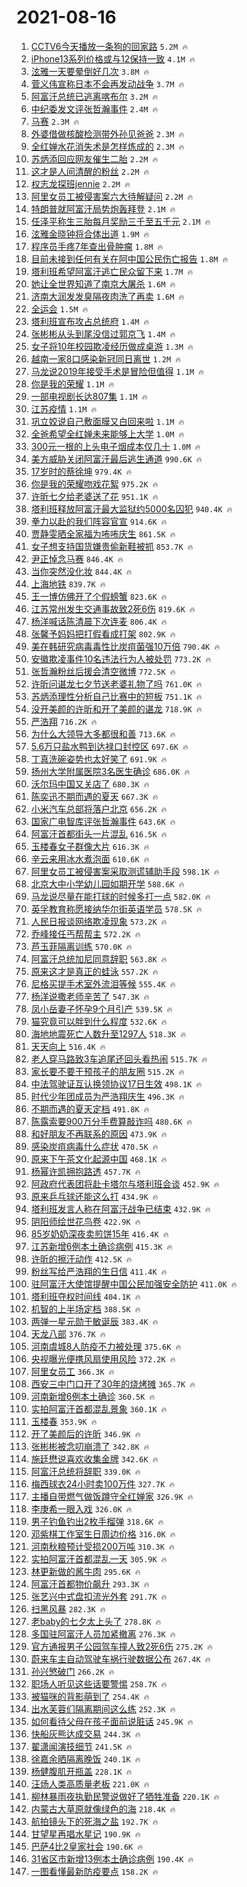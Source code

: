 # 2021-08-16

1. [CCTV6今天播放一条狗的回家路](https://s.weibo.com/weibo?q=%23CCTV6%E4%BB%8A%E5%A4%A9%E6%92%AD%E6%94%BE%E4%B8%80%E6%9D%A1%E7%8B%97%E7%9A%84%E5%9B%9E%E5%AE%B6%E8%B7%AF%23&Refer=top) `5.2M 🔥`
1. [iPhone13系列价格或与12保持一致](https://s.weibo.com/weibo?q=%23iPhone13%E7%B3%BB%E5%88%97%E4%BB%B7%E6%A0%BC%E6%88%96%E4%B8%8E12%E4%BF%9D%E6%8C%81%E4%B8%80%E8%87%B4%23&Refer=top) `4.1M 🔥`
1. [泫雅一天要晕倒好几次](https://s.weibo.com/weibo?q=%23%E6%B3%AB%E9%9B%85%E4%B8%80%E5%A4%A9%E8%A6%81%E6%99%95%E5%80%92%E5%A5%BD%E5%87%A0%E6%AC%A1%23&Refer=top) `3.8M 🔥`
1. [菅义伟宣称日本不会再发动战争](https://s.weibo.com/weibo?q=%23%E8%8F%85%E4%B9%89%E4%BC%9F%E5%AE%A3%E7%A7%B0%E6%97%A5%E6%9C%AC%E4%B8%8D%E4%BC%9A%E5%86%8D%E5%8F%91%E5%8A%A8%E6%88%98%E4%BA%89%23&Refer=top) `3.7M 🔥`
1. [阿富汗总统已逃离喀布尔](https://s.weibo.com/weibo?q=%23%E9%98%BF%E5%AF%8C%E6%B1%97%E6%80%BB%E7%BB%9F%E5%B7%B2%E9%80%83%E7%A6%BB%E5%96%80%E5%B8%83%E5%B0%94%23&Refer=top) `3.2M 🔥`
1. [中纪委发文评张哲瀚事件](https://s.weibo.com/weibo?q=%E4%B8%AD%E7%BA%AA%E5%A7%94%E5%8F%91%E6%96%87%E8%AF%84%E5%BC%A0%E5%93%B2%E7%80%9A%E4%BA%8B%E4%BB%B6&Refer=top) `2.4M 🔥`
1. [马赛](https://s.weibo.com/weibo?q=%E9%A9%AC%E8%B5%9B&Refer=top) `2.3M 🔥`
1. [外婆借做核酸检测带外孙见爸爸](https://s.weibo.com/weibo?q=%23%E5%A4%96%E5%A9%86%E5%80%9F%E5%81%9A%E6%A0%B8%E9%85%B8%E6%A3%80%E6%B5%8B%E5%B8%A6%E5%A4%96%E5%AD%99%E8%A7%81%E7%88%B8%E7%88%B8%23&Refer=top) `2.3M 🔥`
1. [全红婵水花消失术是怎样炼成的](https://s.weibo.com/weibo?q=%23%E5%85%A8%E7%BA%A2%E5%A9%B5%E6%B0%B4%E8%8A%B1%E6%B6%88%E5%A4%B1%E6%9C%AF%E6%98%AF%E6%80%8E%E6%A0%B7%E7%82%BC%E6%88%90%E7%9A%84%23&Refer=top) `2.3M 🔥`
1. [苏炳添回应网友催生二胎](https://s.weibo.com/weibo?q=%23%E8%8B%8F%E7%82%B3%E6%B7%BB%E5%9B%9E%E5%BA%94%E7%BD%91%E5%8F%8B%E5%82%AC%E7%94%9F%E4%BA%8C%E8%83%8E%23&Refer=top) `2.2M 🔥`
1. [这才是人间清醒的粉丝](https://s.weibo.com/weibo?q=%23%E8%BF%99%E6%89%8D%E6%98%AF%E4%BA%BA%E9%97%B4%E6%B8%85%E9%86%92%E7%9A%84%E7%B2%89%E4%B8%9D%23&Refer=top) `2.2M 🔥`
1. [权志龙探班jennie](https://s.weibo.com/weibo?q=%23%E6%9D%83%E5%BF%97%E9%BE%99%E6%8E%A2%E7%8F%ADjennie%23&Refer=top) `2.2M 🔥`
1. [阿里女员工被侵害案六大待解疑问](https://s.weibo.com/weibo?q=%23%E9%98%BF%E9%87%8C%E5%A5%B3%E5%91%98%E5%B7%A5%E8%A2%AB%E4%BE%B5%E5%AE%B3%E6%A1%88%E5%85%AD%E5%A4%A7%E5%BE%85%E8%A7%A3%E7%96%91%E9%97%AE%23&Refer=top) `2.2M 🔥`
1. [特朗普就阿富汗局势炮轰拜登](https://s.weibo.com/weibo?q=%23%E7%89%B9%E6%9C%97%E6%99%AE%E5%B0%B1%E9%98%BF%E5%AF%8C%E6%B1%97%E5%B1%80%E5%8A%BF%E7%82%AE%E8%BD%B0%E6%8B%9C%E7%99%BB%23&Refer=top) `2.1M 🔥`
1. [任泽平称生三胎每月奖励三千至五千元](https://s.weibo.com/weibo?q=%23%E4%BB%BB%E6%B3%BD%E5%B9%B3%E7%A7%B0%E7%94%9F%E4%B8%89%E8%83%8E%E6%AF%8F%E6%9C%88%E5%A5%96%E5%8A%B1%E4%B8%89%E5%8D%83%E8%87%B3%E4%BA%94%E5%8D%83%E5%85%83%23&Refer=top) `2.1M 🔥`
1. [泫雅金晓钟将合体出道](https://s.weibo.com/weibo?q=%23%E6%B3%AB%E9%9B%85%E9%87%91%E6%99%93%E9%92%9F%E5%B0%86%E5%90%88%E4%BD%93%E5%87%BA%E9%81%93%23&Refer=top) `1.9M 🔥`
1. [程序员手疼7年查出骨肿瘤](https://s.weibo.com/weibo?q=%23%E7%A8%8B%E5%BA%8F%E5%91%98%E6%89%8B%E7%96%BC7%E5%B9%B4%E6%9F%A5%E5%87%BA%E9%AA%A8%E8%82%BF%E7%98%A4%23&Refer=top) `1.8M 🔥`
1. [目前未接到任何有关在阿中国公民伤亡报告](https://s.weibo.com/weibo?q=%23%E7%9B%AE%E5%89%8D%E6%9C%AA%E6%8E%A5%E5%88%B0%E4%BB%BB%E4%BD%95%E6%9C%89%E5%85%B3%E5%9C%A8%E9%98%BF%E4%B8%AD%E5%9B%BD%E5%85%AC%E6%B0%91%E4%BC%A4%E4%BA%A1%E6%8A%A5%E5%91%8A%23&Refer=top) `1.8M 🔥`
1. [塔利班希望阿富汗逃亡民众留下来](https://s.weibo.com/weibo?q=%23%E5%A1%94%E5%88%A9%E7%8F%AD%E5%B8%8C%E6%9C%9B%E9%98%BF%E5%AF%8C%E6%B1%97%E9%80%83%E4%BA%A1%E6%B0%91%E4%BC%97%E7%95%99%E4%B8%8B%E6%9D%A5%23&Refer=top) `1.7M 🔥`
1. [她让全世界知道了南京大屠杀](https://s.weibo.com/weibo?q=%23%E5%A5%B9%E8%AE%A9%E5%85%A8%E4%B8%96%E7%95%8C%E7%9F%A5%E9%81%93%E4%BA%86%E5%8D%97%E4%BA%AC%E5%A4%A7%E5%B1%A0%E6%9D%80%23&Refer=top) `1.6M 🔥`
1. [济南大润发发臭隔夜肉洗了再卖](https://s.weibo.com/weibo?q=%23%E6%B5%8E%E5%8D%97%E5%A4%A7%E6%B6%A6%E5%8F%91%E5%8F%91%E8%87%AD%E9%9A%94%E5%A4%9C%E8%82%89%E6%B4%97%E4%BA%86%E5%86%8D%E5%8D%96%23&Refer=top) `1.6M 🔥`
1. [全运会](https://s.weibo.com/weibo?q=%E5%85%A8%E8%BF%90%E4%BC%9A&Refer=top) `1.5M 🔥`
1. [塔利班宣布攻占总统府](https://s.weibo.com/weibo?q=%E5%A1%94%E5%88%A9%E7%8F%AD%E5%AE%A3%E5%B8%83%E6%94%BB%E5%8D%A0%E6%80%BB%E7%BB%9F%E5%BA%9C&Refer=top) `1.4M 🔥`
1. [张彬彬从头到尾没信过郭京飞](https://s.weibo.com/weibo?q=%23%E5%BC%A0%E5%BD%AC%E5%BD%AC%E4%BB%8E%E5%A4%B4%E5%88%B0%E5%B0%BE%E6%B2%A1%E4%BF%A1%E8%BF%87%E9%83%AD%E4%BA%AC%E9%A3%9E%23&Refer=top) `1.4M 🔥`
1. [女子将10年校园欺凌经历做成桌游](https://s.weibo.com/weibo?q=%23%E5%A5%B3%E5%AD%90%E5%B0%8610%E5%B9%B4%E6%A0%A1%E5%9B%AD%E6%AC%BA%E5%87%8C%E7%BB%8F%E5%8E%86%E5%81%9A%E6%88%90%E6%A1%8C%E6%B8%B8%23&Refer=top) `1.3M 🔥`
1. [越南一家8口感染新冠同日离世](https://s.weibo.com/weibo?q=%E8%B6%8A%E5%8D%97%E4%B8%80%E5%AE%B68%E5%8F%A3%E6%84%9F%E6%9F%93%E6%96%B0%E5%86%A0%E5%90%8C%E6%97%A5%E7%A6%BB%E4%B8%96&Refer=top) `1.2M 🔥`
1. [马龙说2019年接受手术是冒险但值得](https://s.weibo.com/weibo?q=%23%E9%A9%AC%E9%BE%99%E8%AF%B42019%E5%B9%B4%E6%8E%A5%E5%8F%97%E6%89%8B%E6%9C%AF%E6%98%AF%E5%86%92%E9%99%A9%E4%BD%86%E5%80%BC%E5%BE%97%23&Refer=top) `1.1M 🔥`
1. [你是我的荣耀](https://s.weibo.com/weibo?q=%E4%BD%A0%E6%98%AF%E6%88%91%E7%9A%84%E8%8D%A3%E8%80%80&Refer=top) `1.1M 🔥`
1. [一部电视剧长达807集](https://s.weibo.com/weibo?q=%23%E4%B8%80%E9%83%A8%E7%94%B5%E8%A7%86%E5%89%A7%E9%95%BF%E8%BE%BE807%E9%9B%86%23&Refer=top) `1.1M 🔥`
1. [江苏疫情](https://s.weibo.com/weibo?q=%E6%B1%9F%E8%8B%8F%E7%96%AB%E6%83%85&Refer=top) `1.1M 🔥`
1. [巩立姣说自己敷面膜又白回来啦](https://s.weibo.com/weibo?q=%23%E5%B7%A9%E7%AB%8B%E5%A7%A3%E8%AF%B4%E8%87%AA%E5%B7%B1%E6%95%B7%E9%9D%A2%E8%86%9C%E5%8F%88%E7%99%BD%E5%9B%9E%E6%9D%A5%E5%95%A6%23&Refer=top) `1.1M 🔥`
1. [全爸希望全红婵未来能够上大学](https://s.weibo.com/weibo?q=%23%E5%85%A8%E7%88%B8%E5%B8%8C%E6%9C%9B%E5%85%A8%E7%BA%A2%E5%A9%B5%E6%9C%AA%E6%9D%A5%E8%83%BD%E5%A4%9F%E4%B8%8A%E5%A4%A7%E5%AD%A6%23&Refer=top) `1.0M 🔥`
1. [300元一根的上头电子烟成本仅几十](https://s.weibo.com/weibo?q=%23300%E5%85%83%E4%B8%80%E6%A0%B9%E7%9A%84%E4%B8%8A%E5%A4%B4%E7%94%B5%E5%AD%90%E7%83%9F%E6%88%90%E6%9C%AC%E4%BB%85%E5%87%A0%E5%8D%81%23&Refer=top) `1.0M 🔥`
1. [美方威胁关闭阿富汗最后逃生通道](https://s.weibo.com/weibo?q=%23%E7%BE%8E%E6%96%B9%E5%A8%81%E8%83%81%E5%85%B3%E9%97%AD%E9%98%BF%E5%AF%8C%E6%B1%97%E6%9C%80%E5%90%8E%E9%80%83%E7%94%9F%E9%80%9A%E9%81%93%23&Refer=top) `990.6K 🔥`
1. [17岁时的蔡徐坤](https://s.weibo.com/weibo?q=17%E5%B2%81%E6%97%B6%E7%9A%84%E8%94%A1%E5%BE%90%E5%9D%A4&Refer=top) `979.4K 🔥`
1. [你是我的荣耀吻戏花絮](https://s.weibo.com/weibo?q=%23%E4%BD%A0%E6%98%AF%E6%88%91%E7%9A%84%E8%8D%A3%E8%80%80%E5%90%BB%E6%88%8F%E8%8A%B1%E7%B5%AE%23&Refer=top) `975.2K 🔥`
1. [许昕七夕给老婆送了花](https://s.weibo.com/weibo?q=%E8%AE%B8%E6%98%95%E4%B8%83%E5%A4%95%E7%BB%99%E8%80%81%E5%A9%86%E9%80%81%E4%BA%86%E8%8A%B1&Refer=top) `951.1K 🔥`
1. [塔利班释放阿富汗最大监狱约5000名囚犯](https://s.weibo.com/weibo?q=%23%E5%A1%94%E5%88%A9%E7%8F%AD%E9%87%8A%E6%94%BE%E9%98%BF%E5%AF%8C%E6%B1%97%E6%9C%80%E5%A4%A7%E7%9B%91%E7%8B%B1%E7%BA%A65000%E5%90%8D%E5%9B%9A%E7%8A%AF%23&Refer=top) `940.4K 🔥`
1. [拳力以赴的我们阵容官宣](https://s.weibo.com/weibo?q=%23%E6%8B%B3%E5%8A%9B%E4%BB%A5%E8%B5%B4%E7%9A%84%E6%88%91%E4%BB%AC%E9%98%B5%E5%AE%B9%E5%AE%98%E5%AE%A3%23&Refer=top) `914.6K 🔥`
1. [贾静雯晒全家福为咘咘庆生](https://s.weibo.com/weibo?q=%23%E8%B4%BE%E9%9D%99%E9%9B%AF%E6%99%92%E5%85%A8%E5%AE%B6%E7%A6%8F%E4%B8%BA%E5%92%98%E5%92%98%E5%BA%86%E7%94%9F%23&Refer=top) `861.5K 🔥`
1. [女子想支持国货嫌贵偷新鞋被抓](https://s.weibo.com/weibo?q=%23%E5%A5%B3%E5%AD%90%E6%83%B3%E6%94%AF%E6%8C%81%E5%9B%BD%E8%B4%A7%E5%AB%8C%E8%B4%B5%E5%81%B7%E6%96%B0%E9%9E%8B%E8%A2%AB%E6%8A%93%23&Refer=top) `853.7K 🔥`
1. [尹正悼念马赛](https://s.weibo.com/weibo?q=%23%E5%B0%B9%E6%AD%A3%E6%82%BC%E5%BF%B5%E9%A9%AC%E8%B5%9B%23&Refer=top) `846.4K 🔥`
1. [当你突然没化妆](https://s.weibo.com/weibo?q=%23%E5%BD%93%E4%BD%A0%E7%AA%81%E7%84%B6%E6%B2%A1%E5%8C%96%E5%A6%86%23&Refer=top) `844.4K 🔥`
1. [上海地铁](https://s.weibo.com/weibo?q=%E4%B8%8A%E6%B5%B7%E5%9C%B0%E9%93%81&Refer=top) `839.7K 🔥`
1. [王一博仿佛开了个假螃蟹](https://s.weibo.com/weibo?q=%23%E7%8E%8B%E4%B8%80%E5%8D%9A%E4%BB%BF%E4%BD%9B%E5%BC%80%E4%BA%86%E4%B8%AA%E5%81%87%E8%9E%83%E8%9F%B9%23&Refer=top) `823.6K 🔥`
1. [江苏常州发生交通事故致2死6伤](https://s.weibo.com/weibo?q=%23%E6%B1%9F%E8%8B%8F%E5%B8%B8%E5%B7%9E%E5%8F%91%E7%94%9F%E4%BA%A4%E9%80%9A%E4%BA%8B%E6%95%85%E8%87%B42%E6%AD%BB6%E4%BC%A4%23&Refer=top) `819.6K 🔥`
1. [杨洋喊话陈清晨下次连麦](https://s.weibo.com/weibo?q=%23%E6%9D%A8%E6%B4%8B%E5%96%8A%E8%AF%9D%E9%99%88%E6%B8%85%E6%99%A8%E4%B8%8B%E6%AC%A1%E8%BF%9E%E9%BA%A6%23&Refer=top) `806.4K 🔥`
1. [张馨予妈妈把打假看成打架](https://s.weibo.com/weibo?q=%23%E5%BC%A0%E9%A6%A8%E4%BA%88%E5%A6%88%E5%A6%88%E6%8A%8A%E6%89%93%E5%81%87%E7%9C%8B%E6%88%90%E6%89%93%E6%9E%B6%23&Refer=top) `802.9K 🔥`
1. [美在韩研究病毒毒性比炭疽菌强10万倍](https://s.weibo.com/weibo?q=%23%E7%BE%8E%E5%9C%A8%E9%9F%A9%E7%A0%94%E7%A9%B6%E7%97%85%E6%AF%92%E6%AF%92%E6%80%A7%E6%AF%94%E7%82%AD%E7%96%BD%E8%8F%8C%E5%BC%BA10%E4%B8%87%E5%80%8D%23&Refer=top) `790.4K 🔥`
1. [安徽欺凌事件10名违法行为人被处罚](https://s.weibo.com/weibo?q=%23%E5%AE%89%E5%BE%BD%E6%AC%BA%E5%87%8C%E4%BA%8B%E4%BB%B610%E5%90%8D%E8%BF%9D%E6%B3%95%E8%A1%8C%E4%B8%BA%E4%BA%BA%E8%A2%AB%E5%A4%84%E7%BD%9A%23&Refer=top) `773.2K 🔥`
1. [张哲瀚粉丝后援会清空微博](https://s.weibo.com/weibo?q=%23%E5%BC%A0%E5%93%B2%E7%80%9A%E7%B2%89%E4%B8%9D%E5%90%8E%E6%8F%B4%E4%BC%9A%E6%B8%85%E7%A9%BA%E5%BE%AE%E5%8D%9A%23&Refer=top) `772.5K 🔥`
1. [许昕问谌龙七夕节送老婆礼物了吗](https://s.weibo.com/weibo?q=%23%E8%AE%B8%E6%98%95%E9%97%AE%E8%B0%8C%E9%BE%99%E4%B8%83%E5%A4%95%E8%8A%82%E9%80%81%E8%80%81%E5%A9%86%E7%A4%BC%E7%89%A9%E4%BA%86%E5%90%97%23&Refer=top) `761.0K 🔥`
1. [苏炳添理性分析自己比赛中的短板](https://s.weibo.com/weibo?q=%23%E8%8B%8F%E7%82%B3%E6%B7%BB%E7%90%86%E6%80%A7%E5%88%86%E6%9E%90%E8%87%AA%E5%B7%B1%E6%AF%94%E8%B5%9B%E4%B8%AD%E7%9A%84%E7%9F%AD%E6%9D%BF%23&Refer=top) `751.1K 🔥`
1. [没开美颜的许昕和开了美颜的谌龙](https://s.weibo.com/weibo?q=%23%E6%B2%A1%E5%BC%80%E7%BE%8E%E9%A2%9C%E7%9A%84%E8%AE%B8%E6%98%95%E5%92%8C%E5%BC%80%E4%BA%86%E7%BE%8E%E9%A2%9C%E7%9A%84%E8%B0%8C%E9%BE%99%23&Refer=top) `718.9K 🔥`
1. [严浩翔](https://s.weibo.com/weibo?q=%E4%B8%A5%E6%B5%A9%E7%BF%94&Refer=top) `716.2K 🔥`
1. [为什么大领导大多都很和善](https://s.weibo.com/weibo?q=%23%E4%B8%BA%E4%BB%80%E4%B9%88%E5%A4%A7%E9%A2%86%E5%AF%BC%E5%A4%A7%E5%A4%9A%E9%83%BD%E5%BE%88%E5%92%8C%E5%96%84%23&Refer=top) `713.6K 🔥`
1. [5.6万只盐水鸭到达禄口封控区](https://s.weibo.com/weibo?q=%235.6%E4%B8%87%E5%8F%AA%E7%9B%90%E6%B0%B4%E9%B8%AD%E5%88%B0%E8%BE%BE%E7%A6%84%E5%8F%A3%E5%B0%81%E6%8E%A7%E5%8C%BA%23&Refer=top) `697.6K 🔥`
1. [丁真洗碗姿势也太好笑了](https://s.weibo.com/weibo?q=%23%E4%B8%81%E7%9C%9F%E6%B4%97%E7%A2%97%E5%A7%BF%E5%8A%BF%E4%B9%9F%E5%A4%AA%E5%A5%BD%E7%AC%91%E4%BA%86%23&Refer=top) `691.9K 🔥`
1. [扬州大学附属医院3名医生确诊](https://s.weibo.com/weibo?q=%23%E6%89%AC%E5%B7%9E%E5%A4%A7%E5%AD%A6%E9%99%84%E5%B1%9E%E5%8C%BB%E9%99%A23%E5%90%8D%E5%8C%BB%E7%94%9F%E7%A1%AE%E8%AF%8A%23&Refer=top) `686.0K 🔥`
1. [沃尔玛中国又关店了](https://s.weibo.com/weibo?q=%E6%B2%83%E5%B0%94%E7%8E%9B%E4%B8%AD%E5%9B%BD%E5%8F%88%E5%85%B3%E5%BA%97%E4%BA%86&Refer=top) `680.3K 🔥`
1. [陈奕迅不期而遇的夏天](https://s.weibo.com/weibo?q=%23%E9%99%88%E5%A5%95%E8%BF%85%E4%B8%8D%E6%9C%9F%E8%80%8C%E9%81%87%E7%9A%84%E5%A4%8F%E5%A4%A9%23&Refer=top) `667.3K 🔥`
1. [小米汽车总部将落户北京](https://s.weibo.com/weibo?q=%23%E5%B0%8F%E7%B1%B3%E6%B1%BD%E8%BD%A6%E6%80%BB%E9%83%A8%E5%B0%86%E8%90%BD%E6%88%B7%E5%8C%97%E4%BA%AC%23&Refer=top) `656.2K 🔥`
1. [国家广电智库评张哲瀚事件](https://s.weibo.com/weibo?q=%E5%9B%BD%E5%AE%B6%E5%B9%BF%E7%94%B5%E6%99%BA%E5%BA%93%E8%AF%84%E5%BC%A0%E5%93%B2%E7%80%9A%E4%BA%8B%E4%BB%B6&Refer=top) `643.6K 🔥`
1. [阿富汗首都街头一片混乱](https://s.weibo.com/weibo?q=%23%E9%98%BF%E5%AF%8C%E6%B1%97%E9%A6%96%E9%83%BD%E8%A1%97%E5%A4%B4%E4%B8%80%E7%89%87%E6%B7%B7%E4%B9%B1%23&Refer=top) `616.5K 🔥`
1. [玉楼春女子群像大片](https://s.weibo.com/weibo?q=%23%E7%8E%89%E6%A5%BC%E6%98%A5%E5%A5%B3%E5%AD%90%E7%BE%A4%E5%83%8F%E5%A4%A7%E7%89%87%23&Refer=top) `616.3K 🔥`
1. [辛云来用冰水煮泡面](https://s.weibo.com/weibo?q=%23%E8%BE%9B%E4%BA%91%E6%9D%A5%E7%94%A8%E5%86%B0%E6%B0%B4%E7%85%AE%E6%B3%A1%E9%9D%A2%23&Refer=top) `610.6K 🔥`
1. [阿里女员工被侵害案采取测谎辅助手段](https://s.weibo.com/weibo?q=%23%E9%98%BF%E9%87%8C%E5%A5%B3%E5%91%98%E5%B7%A5%E8%A2%AB%E4%BE%B5%E5%AE%B3%E6%A1%88%E9%87%87%E5%8F%96%E6%B5%8B%E8%B0%8E%E8%BE%85%E5%8A%A9%E6%89%8B%E6%AE%B5%23&Refer=top) `598.1K 🔥`
1. [北京大中小学幼儿园如期开学](https://s.weibo.com/weibo?q=%23%E5%8C%97%E4%BA%AC%E5%A4%A7%E4%B8%AD%E5%B0%8F%E5%AD%A6%E5%B9%BC%E5%84%BF%E5%9B%AD%E5%A6%82%E6%9C%9F%E5%BC%80%E5%AD%A6%23&Refer=top) `588.6K 🔥`
1. [马龙说尽量在能打球的时候多打一点](https://s.weibo.com/weibo?q=%23%E9%A9%AC%E9%BE%99%E8%AF%B4%E5%B0%BD%E9%87%8F%E5%9C%A8%E8%83%BD%E6%89%93%E7%90%83%E7%9A%84%E6%97%B6%E5%80%99%E5%A4%9A%E6%89%93%E4%B8%80%E7%82%B9%23&Refer=top) `582.0K 🔥`
1. [英孚教育称愿接纳华尔街英语学员](https://s.weibo.com/weibo?q=%23%E8%8B%B1%E5%AD%9A%E6%95%99%E8%82%B2%E7%A7%B0%E6%84%BF%E6%8E%A5%E7%BA%B3%E5%8D%8E%E5%B0%94%E8%A1%97%E8%8B%B1%E8%AF%AD%E5%AD%A6%E5%91%98%23&Refer=top) `578.5K 🔥`
1. [人民日报谈网络欺凌现象](https://s.weibo.com/weibo?q=%23%E4%BA%BA%E6%B0%91%E6%97%A5%E6%8A%A5%E8%B0%88%E7%BD%91%E7%BB%9C%E6%AC%BA%E5%87%8C%E7%8E%B0%E8%B1%A1%23&Refer=top) `573.2K 🔥`
1. [乔峰接任丐帮帮主](https://s.weibo.com/weibo?q=%23%E4%B9%94%E5%B3%B0%E6%8E%A5%E4%BB%BB%E4%B8%90%E5%B8%AE%E5%B8%AE%E4%B8%BB%23&Refer=top) `572.2K 🔥`
1. [芦玉菲隔离训练](https://s.weibo.com/weibo?q=%23%E8%8A%A6%E7%8E%89%E8%8F%B2%E9%9A%94%E7%A6%BB%E8%AE%AD%E7%BB%83%23&Refer=top) `570.0K 🔥`
1. [阿富汗总统加尼同意辞职](https://s.weibo.com/weibo?q=%23%E9%98%BF%E5%AF%8C%E6%B1%97%E6%80%BB%E7%BB%9F%E5%8A%A0%E5%B0%BC%E5%90%8C%E6%84%8F%E8%BE%9E%E8%81%8C%23&Refer=top) `563.8K 🔥`
1. [原来这才是真正的蛙泳](https://s.weibo.com/weibo?q=%23%E5%8E%9F%E6%9D%A5%E8%BF%99%E6%89%8D%E6%98%AF%E7%9C%9F%E6%AD%A3%E7%9A%84%E8%9B%99%E6%B3%B3%23&Refer=top) `557.2K 🔥`
1. [尼格买提手术室外流泪等候](https://s.weibo.com/weibo?q=%23%E5%B0%BC%E6%A0%BC%E4%B9%B0%E6%8F%90%E6%89%8B%E6%9C%AF%E5%AE%A4%E5%A4%96%E6%B5%81%E6%B3%AA%E7%AD%89%E5%80%99%23&Refer=top) `555.4K 🔥`
1. [杨洋说撒老师辛苦了](https://s.weibo.com/weibo?q=%23%E6%9D%A8%E6%B4%8B%E8%AF%B4%E6%92%92%E8%80%81%E5%B8%88%E8%BE%9B%E8%8B%A6%E4%BA%86%23&Refer=top) `547.3K 🔥`
1. [凤小岳妻子怀孕9个月引产](https://s.weibo.com/weibo?q=%23%E5%87%A4%E5%B0%8F%E5%B2%B3%E5%A6%BB%E5%AD%90%E6%80%80%E5%AD%959%E4%B8%AA%E6%9C%88%E5%BC%95%E4%BA%A7%23&Refer=top) `539.5K 🔥`
1. [猫究竟可以胖到什么程度](https://s.weibo.com/weibo?q=%23%E7%8C%AB%E7%A9%B6%E7%AB%9F%E5%8F%AF%E4%BB%A5%E8%83%96%E5%88%B0%E4%BB%80%E4%B9%88%E7%A8%8B%E5%BA%A6%23&Refer=top) `532.6K 🔥`
1. [海地地震死亡人数升至1297人](https://s.weibo.com/weibo?q=%23%E6%B5%B7%E5%9C%B0%E5%9C%B0%E9%9C%87%E6%AD%BB%E4%BA%A1%E4%BA%BA%E6%95%B0%E5%8D%87%E8%87%B31297%E4%BA%BA%23&Refer=top) `518.3K 🔥`
1. [天天向上](https://s.weibo.com/weibo?q=%E5%A4%A9%E5%A4%A9%E5%90%91%E4%B8%8A&Refer=top) `516.4K 🔥`
1. [老人穿马路致3车追尾还回头看热闹](https://s.weibo.com/weibo?q=%23%E8%80%81%E4%BA%BA%E7%A9%BF%E9%A9%AC%E8%B7%AF%E8%87%B43%E8%BD%A6%E8%BF%BD%E5%B0%BE%E8%BF%98%E5%9B%9E%E5%A4%B4%E7%9C%8B%E7%83%AD%E9%97%B9%23&Refer=top) `515.7K 🔥`
1. [家长要不要干预孩子的朋友圈](https://s.weibo.com/weibo?q=%23%E5%AE%B6%E9%95%BF%E8%A6%81%E4%B8%8D%E8%A6%81%E5%B9%B2%E9%A2%84%E5%AD%A9%E5%AD%90%E7%9A%84%E6%9C%8B%E5%8F%8B%E5%9C%88%23&Refer=top) `515.2K 🔥`
1. [中法驾驶证互认换领协议17日生效](https://s.weibo.com/weibo?q=%23%E4%B8%AD%E6%B3%95%E9%A9%BE%E9%A9%B6%E8%AF%81%E4%BA%92%E8%AE%A4%E6%8D%A2%E9%A2%86%E5%8D%8F%E8%AE%AE17%E6%97%A5%E7%94%9F%E6%95%88%23&Refer=top) `498.1K 🔥`
1. [时代少年团成员为严浩翔庆生](https://s.weibo.com/weibo?q=%E6%97%B6%E4%BB%A3%E5%B0%91%E5%B9%B4%E5%9B%A2%E6%88%90%E5%91%98%E4%B8%BA%E4%B8%A5%E6%B5%A9%E7%BF%94%E5%BA%86%E7%94%9F&Refer=top) `496.3K 🔥`
1. [不期而遇的夏天定档](https://s.weibo.com/weibo?q=%23%E4%B8%8D%E6%9C%9F%E8%80%8C%E9%81%87%E7%9A%84%E5%A4%8F%E5%A4%A9%E5%AE%9A%E6%A1%A3%23&Refer=top) `491.8K 🔥`
1. [陈露索要900万分手费算敲诈吗](https://s.weibo.com/weibo?q=%23%E9%99%88%E9%9C%B2%E7%B4%A2%E8%A6%81900%E4%B8%87%E5%88%86%E6%89%8B%E8%B4%B9%E7%AE%97%E6%95%B2%E8%AF%88%E5%90%97%23&Refer=top) `480.6K 🔥`
1. [和好朋友不再联系的原因](https://s.weibo.com/weibo?q=%23%E5%92%8C%E5%A5%BD%E6%9C%8B%E5%8F%8B%E4%B8%8D%E5%86%8D%E8%81%94%E7%B3%BB%E7%9A%84%E5%8E%9F%E5%9B%A0%23&Refer=top) `473.9K 🔥`
1. [感染炭疽病毒什么症状](https://s.weibo.com/weibo?q=%23%E6%84%9F%E6%9F%93%E7%82%AD%E7%96%BD%E7%97%85%E6%AF%92%E4%BB%80%E4%B9%88%E7%97%87%E7%8A%B6%23&Refer=top) `470.5K 🔥`
1. [原来下午茶文化起源中国](https://s.weibo.com/weibo?q=%23%E5%8E%9F%E6%9D%A5%E4%B8%8B%E5%8D%88%E8%8C%B6%E6%96%87%E5%8C%96%E8%B5%B7%E6%BA%90%E4%B8%AD%E5%9B%BD%23&Refer=top) `468.1K 🔥`
1. [杨幂许凯拥抱路透](https://s.weibo.com/weibo?q=%23%E6%9D%A8%E5%B9%82%E8%AE%B8%E5%87%AF%E6%8B%A5%E6%8A%B1%E8%B7%AF%E9%80%8F%23&Refer=top) `457.7K 🔥`
1. [阿政府代表团将赴卡塔尔与塔利班会谈](https://s.weibo.com/weibo?q=%23%E9%98%BF%E6%94%BF%E5%BA%9C%E4%BB%A3%E8%A1%A8%E5%9B%A2%E5%B0%86%E8%B5%B4%E5%8D%A1%E5%A1%94%E5%B0%94%E4%B8%8E%E5%A1%94%E5%88%A9%E7%8F%AD%E4%BC%9A%E8%B0%88%23&Refer=top) `452.9K 🔥`
1. [原来乒乓球还能这么打](https://s.weibo.com/weibo?q=%23%E5%8E%9F%E6%9D%A5%E4%B9%92%E4%B9%93%E7%90%83%E8%BF%98%E8%83%BD%E8%BF%99%E4%B9%88%E6%89%93%23&Refer=top) `434.9K 🔥`
1. [塔利班发言人称在阿富汗战争已结束](https://s.weibo.com/weibo?q=%23%E5%A1%94%E5%88%A9%E7%8F%AD%E5%8F%91%E8%A8%80%E4%BA%BA%E7%A7%B0%E5%9C%A8%E9%98%BF%E5%AF%8C%E6%B1%97%E6%88%98%E4%BA%89%E5%B7%B2%E7%BB%93%E6%9D%9F%23&Refer=top) `432.9K 🔥`
1. [阴阳师绘世花鸟卷](https://s.weibo.com/weibo?q=%E9%98%B4%E9%98%B3%E5%B8%88%E7%BB%98%E4%B8%96%E8%8A%B1%E9%B8%9F%E5%8D%B7&Refer=top) `422.9K 🔥`
1. [85岁奶奶深夜卖煎饼15年](https://s.weibo.com/weibo?q=%2385%E5%B2%81%E5%A5%B6%E5%A5%B6%E6%B7%B1%E5%A4%9C%E5%8D%96%E7%85%8E%E9%A5%BC15%E5%B9%B4%23&Refer=top) `416.4K 🔥`
1. [江苏新增6例本土确诊病例](https://s.weibo.com/weibo?q=%23%E6%B1%9F%E8%8B%8F%E6%96%B0%E5%A2%9E6%E4%BE%8B%E6%9C%AC%E5%9C%9F%E7%A1%AE%E8%AF%8A%E7%97%85%E4%BE%8B%23&Refer=top) `415.3K 🔥`
1. [许昕的擦汗动作](https://s.weibo.com/weibo?q=%23%E8%AE%B8%E6%98%95%E7%9A%84%E6%93%A6%E6%B1%97%E5%8A%A8%E4%BD%9C%23&Refer=top) `412.5K 🔥`
1. [粉丝写给严浩翔的生日信](https://s.weibo.com/weibo?q=%23%E7%B2%89%E4%B8%9D%E5%86%99%E7%BB%99%E4%B8%A5%E6%B5%A9%E7%BF%94%E7%9A%84%E7%94%9F%E6%97%A5%E4%BF%A1%23&Refer=top) `411.4K 🔥`
1. [驻阿富汗大使馆提醒中国公民加强安全防护](https://s.weibo.com/weibo?q=%23%E9%A9%BB%E9%98%BF%E5%AF%8C%E6%B1%97%E5%A4%A7%E4%BD%BF%E9%A6%86%E6%8F%90%E9%86%92%E4%B8%AD%E5%9B%BD%E5%85%AC%E6%B0%91%E5%8A%A0%E5%BC%BA%E5%AE%89%E5%85%A8%E9%98%B2%E6%8A%A4%23&Refer=top) `411.0K 🔥`
1. [塔利班夺权时间线](https://s.weibo.com/weibo?q=%23%E5%A1%94%E5%88%A9%E7%8F%AD%E5%A4%BA%E6%9D%83%E6%97%B6%E9%97%B4%E7%BA%BF%23&Refer=top) `404.1K 🔥`
1. [机智的上半场定档](https://s.weibo.com/weibo?q=%23%E6%9C%BA%E6%99%BA%E7%9A%84%E4%B8%8A%E5%8D%8A%E5%9C%BA%E5%AE%9A%E6%A1%A3%23&Refer=top) `388.5K 🔥`
1. [两弹一星元勋于敏诞辰](https://s.weibo.com/weibo?q=%23%E4%B8%A4%E5%BC%B9%E4%B8%80%E6%98%9F%E5%85%83%E5%8B%8B%E4%BA%8E%E6%95%8F%E8%AF%9E%E8%BE%B0%23&Refer=top) `383.4K 🔥`
1. [天龙八部](https://s.weibo.com/weibo?q=%E5%A4%A9%E9%BE%99%E5%85%AB%E9%83%A8&Refer=top) `376.7K 🔥`
1. [河南虞城8人防疫不力被处理](https://s.weibo.com/weibo?q=%23%E6%B2%B3%E5%8D%97%E8%99%9E%E5%9F%8E8%E4%BA%BA%E9%98%B2%E7%96%AB%E4%B8%8D%E5%8A%9B%E8%A2%AB%E5%A4%84%E7%90%86%23&Refer=top) `375.6K 🔥`
1. [央视曝光便携风扇使用风险](https://s.weibo.com/weibo?q=%23%E5%A4%AE%E8%A7%86%E6%9B%9D%E5%85%89%E4%BE%BF%E6%90%BA%E9%A3%8E%E6%89%87%E4%BD%BF%E7%94%A8%E9%A3%8E%E9%99%A9%23&Refer=top) `372.2K 🔥`
1. [阿里女员工](https://s.weibo.com/weibo?q=%E9%98%BF%E9%87%8C%E5%A5%B3%E5%91%98%E5%B7%A5&Refer=top) `366.3K 🔥`
1. [西安三中门口开了30年的烧烤摊](https://s.weibo.com/weibo?q=%23%E8%A5%BF%E5%AE%89%E4%B8%89%E4%B8%AD%E9%97%A8%E5%8F%A3%E5%BC%80%E4%BA%8630%E5%B9%B4%E7%9A%84%E7%83%A7%E7%83%A4%E6%91%8A%23&Refer=top) `365.7K 🔥`
1. [河南新增6例本土确诊](https://s.weibo.com/weibo?q=%23%E6%B2%B3%E5%8D%97%E6%96%B0%E5%A2%9E6%E4%BE%8B%E6%9C%AC%E5%9C%9F%E7%A1%AE%E8%AF%8A%23&Refer=top) `360.5K 🔥`
1. [实拍阿富汗首都混乱景象](https://s.weibo.com/weibo?q=%23%E5%AE%9E%E6%8B%8D%E9%98%BF%E5%AF%8C%E6%B1%97%E9%A6%96%E9%83%BD%E6%B7%B7%E4%B9%B1%E6%99%AF%E8%B1%A1%23&Refer=top) `360.1K 🔥`
1. [玉楼春](https://s.weibo.com/weibo?q=%E7%8E%89%E6%A5%BC%E6%98%A5&Refer=top) `353.9K 🔥`
1. [开了美颜后的许昕](https://s.weibo.com/weibo?q=%23%E5%BC%80%E4%BA%86%E7%BE%8E%E9%A2%9C%E5%90%8E%E7%9A%84%E8%AE%B8%E6%98%95%23&Refer=top) `346.9K 🔥`
1. [张彬彬被念叨崩溃了](https://s.weibo.com/weibo?q=%23%E5%BC%A0%E5%BD%AC%E5%BD%AC%E8%A2%AB%E5%BF%B5%E5%8F%A8%E5%B4%A9%E6%BA%83%E4%BA%86%23&Refer=top) `342.8K 🔥`
1. [施廷懋说喜欢收集金牌](https://s.weibo.com/weibo?q=%23%E6%96%BD%E5%BB%B7%E6%87%8B%E8%AF%B4%E5%96%9C%E6%AC%A2%E6%94%B6%E9%9B%86%E9%87%91%E7%89%8C%23&Refer=top) `342.6K 🔥`
1. [阿富汗总统将辞职](https://s.weibo.com/weibo?q=%23%E9%98%BF%E5%AF%8C%E6%B1%97%E6%80%BB%E7%BB%9F%E5%B0%86%E8%BE%9E%E8%81%8C%23&Refer=top) `339.0K 🔥`
1. [梅西球衣24小时卖100万件](https://s.weibo.com/weibo?q=%23%E6%A2%85%E8%A5%BF%E7%90%83%E8%A1%A324%E5%B0%8F%E6%97%B6%E5%8D%96100%E4%B8%87%E4%BB%B6%23&Refer=top) `327.7K 🔥`
1. [主播自带燃气做饭蹲守全红婵家](https://s.weibo.com/weibo?q=%23%E4%B8%BB%E6%92%AD%E8%87%AA%E5%B8%A6%E7%87%83%E6%B0%94%E5%81%9A%E9%A5%AD%E8%B9%B2%E5%AE%88%E5%85%A8%E7%BA%A2%E5%A9%B5%E5%AE%B6%23&Refer=top) `326.9K 🔥`
1. [李庚希一眼入戏](https://s.weibo.com/weibo?q=%E6%9D%8E%E5%BA%9A%E5%B8%8C%E4%B8%80%E7%9C%BC%E5%85%A5%E6%88%8F&Refer=top) `326.0K 🔥`
1. [男子钓鱼钓出2枚手榴弹](https://s.weibo.com/weibo?q=%23%E7%94%B7%E5%AD%90%E9%92%93%E9%B1%BC%E9%92%93%E5%87%BA2%E6%9E%9A%E6%89%8B%E6%A6%B4%E5%BC%B9%23&Refer=top) `318.6K 🔥`
1. [邓紫棋工作室生日周边价格](https://s.weibo.com/weibo?q=%E9%82%93%E7%B4%AB%E6%A3%8B%E5%B7%A5%E4%BD%9C%E5%AE%A4%E7%94%9F%E6%97%A5%E5%91%A8%E8%BE%B9%E4%BB%B7%E6%A0%BC&Refer=top) `316.0K 🔥`
1. [河南秋粮预计受损200万吨](https://s.weibo.com/weibo?q=%23%E6%B2%B3%E5%8D%97%E7%A7%8B%E7%B2%AE%E9%A2%84%E8%AE%A1%E5%8F%97%E6%8D%9F200%E4%B8%87%E5%90%A8%23&Refer=top) `310.3K 🔥`
1. [实拍阿富汗首都混乱一天](https://s.weibo.com/weibo?q=%23%E5%AE%9E%E6%8B%8D%E9%98%BF%E5%AF%8C%E6%B1%97%E9%A6%96%E9%83%BD%E6%B7%B7%E4%B9%B1%E4%B8%80%E5%A4%A9%23&Refer=top) `305.9K 🔥`
1. [林更新做的酱牛肉](https://s.weibo.com/weibo?q=%23%E6%9E%97%E6%9B%B4%E6%96%B0%E5%81%9A%E7%9A%84%E9%85%B1%E7%89%9B%E8%82%89%23&Refer=top) `295.6K 🔥`
1. [阿富汗首都物价飙升](https://s.weibo.com/weibo?q=%23%E9%98%BF%E5%AF%8C%E6%B1%97%E9%A6%96%E9%83%BD%E7%89%A9%E4%BB%B7%E9%A3%99%E5%8D%87%23&Refer=top) `293.3K 🔥`
1. [张艺兴中式盘扣流光外套](https://s.weibo.com/weibo?q=%23%E5%BC%A0%E8%89%BA%E5%85%B4%E4%B8%AD%E5%BC%8F%E7%9B%98%E6%89%A3%E6%B5%81%E5%85%89%E5%A4%96%E5%A5%97%23&Refer=top) `291.7K 🔥`
1. [扫黑风暴](https://s.weibo.com/weibo?q=%E6%89%AB%E9%BB%91%E9%A3%8E%E6%9A%B4&Refer=top) `282.3K 🔥`
1. [老baby的七夕太上头了](https://s.weibo.com/weibo?q=%23%E8%80%81baby%E7%9A%84%E4%B8%83%E5%A4%95%E5%A4%AA%E4%B8%8A%E5%A4%B4%E4%BA%86%23&Refer=top) `278.8K 🔥`
1. [多国驻阿富汗人员加紧撤离](https://s.weibo.com/weibo?q=%23%E5%A4%9A%E5%9B%BD%E9%A9%BB%E9%98%BF%E5%AF%8C%E6%B1%97%E4%BA%BA%E5%91%98%E5%8A%A0%E7%B4%A7%E6%92%A4%E7%A6%BB%23&Refer=top) `276.3K 🔥`
1. [官方通报男子公园驾车撞人致2死6伤](https://s.weibo.com/weibo?q=%23%E5%AE%98%E6%96%B9%E9%80%9A%E6%8A%A5%E7%94%B7%E5%AD%90%E5%85%AC%E5%9B%AD%E9%A9%BE%E8%BD%A6%E6%92%9E%E4%BA%BA%E8%87%B42%E6%AD%BB6%E4%BC%A4%23&Refer=top) `275.2K 🔥`
1. [蔚来车主自动驾驶车祸行驶数据公布](https://s.weibo.com/weibo?q=%23%E8%94%9A%E6%9D%A5%E8%BD%A6%E4%B8%BB%E8%87%AA%E5%8A%A8%E9%A9%BE%E9%A9%B6%E8%BD%A6%E7%A5%B8%E8%A1%8C%E9%A9%B6%E6%95%B0%E6%8D%AE%E5%85%AC%E5%B8%83%23&Refer=top) `267.4K 🔥`
1. [孙兴慜破门](https://s.weibo.com/weibo?q=%E5%AD%99%E5%85%B4%E6%85%9C%E7%A0%B4%E9%97%A8&Refer=top) `266.2K 🔥`
1. [职场人听见这些话要警惕](https://s.weibo.com/weibo?q=%23%E8%81%8C%E5%9C%BA%E4%BA%BA%E5%90%AC%E8%A7%81%E8%BF%99%E4%BA%9B%E8%AF%9D%E8%A6%81%E8%AD%A6%E6%83%95%23&Refer=top) `258.7K 🔥`
1. [被猫咪的背影萌到了](https://s.weibo.com/weibo?q=%23%E8%A2%AB%E7%8C%AB%E5%92%AA%E7%9A%84%E8%83%8C%E5%BD%B1%E8%90%8C%E5%88%B0%E4%BA%86%23&Refer=top) `254.4K 🔥`
1. [出水芙蓉们隔离期间这么练](https://s.weibo.com/weibo?q=%23%E5%87%BA%E6%B0%B4%E8%8A%99%E8%93%89%E4%BB%AC%E9%9A%94%E7%A6%BB%E6%9C%9F%E9%97%B4%E8%BF%99%E4%B9%88%E7%BB%83%23&Refer=top) `252.3K 🔥`
1. [如何看待父母在孩子面前说脏话](https://s.weibo.com/weibo?q=%23%E5%A6%82%E4%BD%95%E7%9C%8B%E5%BE%85%E7%88%B6%E6%AF%8D%E5%9C%A8%E5%AD%A9%E5%AD%90%E9%9D%A2%E5%89%8D%E8%AF%B4%E8%84%8F%E8%AF%9D%23&Refer=top) `245.9K 🔥`
1. [快船灰熊达成交易](https://s.weibo.com/weibo?q=%23%E5%BF%AB%E8%88%B9%E7%81%B0%E7%86%8A%E8%BE%BE%E6%88%90%E4%BA%A4%E6%98%93%23&Refer=top) `244.3K 🔥`
1. [翟潇闻演技细节](https://s.weibo.com/weibo?q=%23%E7%BF%9F%E6%BD%87%E9%97%BB%E6%BC%94%E6%8A%80%E7%BB%86%E8%8A%82%23&Refer=top) `241.5K 🔥`
1. [徐嘉余晒隔离晚饭](https://s.weibo.com/weibo?q=%23%E5%BE%90%E5%98%89%E4%BD%99%E6%99%92%E9%9A%94%E7%A6%BB%E6%99%9A%E9%A5%AD%23&Refer=top) `240.1K 🔥`
1. [杨健腹肌开瓶盖](https://s.weibo.com/weibo?q=%23%E6%9D%A8%E5%81%A5%E8%85%B9%E8%82%8C%E5%BC%80%E7%93%B6%E7%9B%96%23&Refer=top) `228.1K 🔥`
1. [汪炀人类高质量老板](https://s.weibo.com/weibo?q=%23%E6%B1%AA%E7%82%80%E4%BA%BA%E7%B1%BB%E9%AB%98%E8%B4%A8%E9%87%8F%E8%80%81%E6%9D%BF%23&Refer=top) `221.0K 🔥`
1. [柳林暴雨夜执勤民警说做好了牺牲准备](https://s.weibo.com/weibo?q=%23%E6%9F%B3%E6%9E%97%E6%9A%B4%E9%9B%A8%E5%A4%9C%E6%89%A7%E5%8B%A4%E6%B0%91%E8%AD%A6%E8%AF%B4%E5%81%9A%E5%A5%BD%E4%BA%86%E7%89%BA%E7%89%B2%E5%87%86%E5%A4%87%23&Refer=top) `220.1K 🔥`
1. [内蒙古大草原就像绿色的海](https://s.weibo.com/weibo?q=%23%E5%86%85%E8%92%99%E5%8F%A4%E5%A4%A7%E8%8D%89%E5%8E%9F%E5%B0%B1%E5%83%8F%E7%BB%BF%E8%89%B2%E7%9A%84%E6%B5%B7%23&Refer=top) `218.4K 🔥`
1. [航拍镜头下的死海之盐](https://s.weibo.com/weibo?q=%23%E8%88%AA%E6%8B%8D%E9%95%9C%E5%A4%B4%E4%B8%8B%E7%9A%84%E6%AD%BB%E6%B5%B7%E4%B9%8B%E7%9B%90%23&Refer=top) `192.7K 🔥`
1. [甘望星再唱水星记](https://s.weibo.com/weibo?q=%E7%94%98%E6%9C%9B%E6%98%9F%E5%86%8D%E5%94%B1%E6%B0%B4%E6%98%9F%E8%AE%B0&Refer=top) `190.9K 🔥`
1. [巴萨4比2皇家社会](https://s.weibo.com/weibo?q=%23%E5%B7%B4%E8%90%A84%E6%AF%942%E7%9A%87%E5%AE%B6%E7%A4%BE%E4%BC%9A%23&Refer=top) `190.6K 🔥`
1. [31省区市新增13例本土确诊病例](https://s.weibo.com/weibo?q=%2331%E7%9C%81%E5%8C%BA%E5%B8%82%E6%96%B0%E5%A2%9E13%E4%BE%8B%E6%9C%AC%E5%9C%9F%E7%A1%AE%E8%AF%8A%E7%97%85%E4%BE%8B%23&Refer=top) `190.4K 🔥`
1. [一图看懂最新防疫要点](https://s.weibo.com/weibo?q=%23%E4%B8%80%E5%9B%BE%E7%9C%8B%E6%87%82%E6%9C%80%E6%96%B0%E9%98%B2%E7%96%AB%E8%A6%81%E7%82%B9%23&Refer=top) `158.2K 🔥`
